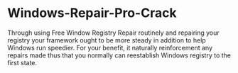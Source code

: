 # Windows-Repair-Pro-Crack
Through using Free Window Registry Repair routinely and repairing your registry your framework ought to be more steady in addition to help Windows run speedier. For your benefit, it naturally reinforcement any repairs made thus that you normally can reestablish Windows registry to the first state.
